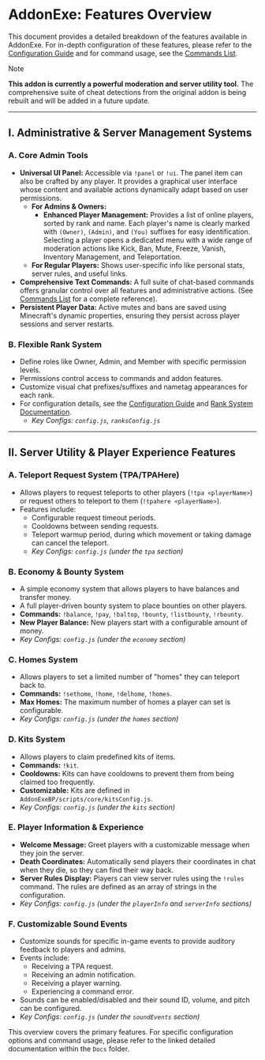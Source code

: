 # AddonExe: Features Overview

This document provides a detailed breakdown of the features available in AddonExe. For in-depth configuration of these features, please refer to the [Configuration Guide](ConfigurationGuide.md) and for command usage, see the [Commands List](Commands.md).

> [!NOTE]
> **This addon is currently a powerful moderation and server utility tool.**
> The comprehensive suite of cheat detections from the original addon is being rebuilt and will be added in a future update.

---

## I. Administrative & Server Management Systems

### A. Core Admin Tools

- **Universal UI Panel:** Accessible via `!panel` or `!ui`. The panel item can also be crafted by any player. It provides a graphical user interface whose content and available actions dynamically adapt based on user permissions.
  - **For Admins & Owners:**
    - **Enhanced Player Management:** Provides a list of online players, sorted by rank and name. Each player's name is clearly marked with `(Owner)`, `(Admin)`, and `(You)` suffixes for easy identification. Selecting a player opens a dedicated menu with a wide range of moderation actions like Kick, Ban, Mute, Freeze, Vanish, Inventory Management, and Teleportation.
  - **For Regular Players:** Shows user-specific info like personal stats, server rules, and useful links.
- **Comprehensive Text Commands:** A full suite of chat-based commands offers granular control over all features and administrative actions. (See [Commands List](Commands.md) for a complete reference).
- **Persistent Player Data:** Active mutes and bans are saved using Minecraft's dynamic properties, ensuring they persist across player sessions and server restarts.

### B. Flexible Rank System

- Define roles like Owner, Admin, and Member with specific permission levels.
- Permissions control access to commands and addon features.
- Customize visual chat prefixes/suffixes and nametag appearances for each rank.
- For configuration details, see the [Configuration Guide](ConfigurationGuide.md) and [Rank System Documentation](RankSystem.md).
  - *Key Configs: `config.js`, `ranksConfig.js`*

---

## II. Server Utility & Player Experience Features

### A. Teleport Request System (TPA/TPAHere)

- Allows players to request teleports to other players (`!tpa <playerName>`) or request others to teleport to them (`!tpahere <playerName>`).
- Features include:
  - Configurable request timeout periods.
  - Cooldowns between sending requests.
  - Teleport warmup period, during which movement or taking damage can cancel the teleport.
  - *Key Configs: `config.js` (under the `tpa` section)*

### B. Economy & Bounty System

- A simple economy system that allows players to have balances and transfer money.
- A full player-driven bounty system to place bounties on other players.
- **Commands:** `!balance`, `!pay`, `!baltop`, `!bounty`, `!listbounty`, `!rbounty`.
- **New Player Balance:** New players start with a configurable amount of money.
- *Key Configs: `config.js` (under the `economy` section)*

### C. Homes System

- Allows players to set a limited number of "homes" they can teleport back to.
- **Commands:** `!sethome`, `!home`, `!delhome`, `!homes`.
- **Max Homes:** The maximum number of homes a player can set is configurable.
- *Key Configs: `config.js` (under the `homes` section)*

### D. Kits System

- Allows players to claim predefined kits of items.
- **Commands:** `!kit`.
- **Cooldowns:** Kits can have cooldowns to prevent them from being claimed too frequently.
- **Customizable:** Kits are defined in `AddonExeBP/scripts/core/kitsConfig.js`.
- *Key Configs: `config.js` (under the `kits` section)*

### E. Player Information & Experience
- **Welcome Message:** Greet players with a customizable message when they join the server.
- **Death Coordinates:** Automatically send players their coordinates in chat when they die, so they can find their way back.
- **Server Rules Display:** Players can view server rules using the `!rules` command. The rules are defined as an array of strings in the configuration.
- *Key Configs: `config.js` (under the `playerInfo` and `serverInfo` sections)*

### F. Customizable Sound Events
- Customize sounds for specific in-game events to provide auditory feedback to players and admins.
- Events include:
  - Receiving a TPA request.
  - Receiving an admin notification.
  - Receiving a player warning.
  - Experiencing a command error.
- Sounds can be enabled/disabled and their sound ID, volume, and pitch can be configured.
- *Key Configs: `config.js` (under the `soundEvents` section)*

This overview covers the primary features. For specific configuration options and command usage, please refer to the linked detailed documentation within the `Docs` folder.
